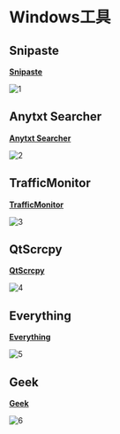 # Windows工具

## Snipaste

**[Snipaste](<https://zh.snipaste.com/>)**

![1](\../Image/1.png)

## Anytxt Searcher

**[Anytxt Searcher](<https://anytxt.cbewin.com/>)**

![2](\../Image/2.png)

## TrafficMonitor

**[TrafficMonitor](<https://github.com/zhongyang219/TrafficMonitor>)**

![3](\../Image/3.png)

## QtScrcpy

**[QtScrcpy](<https://github.com/barry-ran/QtScrcpy>)**

![4](\../Image/4.png)

## Everything

**[Everything](<https://www.voidtools.com/zh-cn/>)**

![5](\../Image/5.png)

## Geek

**[Geek](<https://geekuninstaller.com/>)**

![6](\../Image/6.png)
